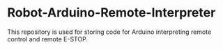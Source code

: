 # Robot-Arduino-Remote-Interpreter
This repository is used for storing code for Arduino interpreting remote control and remote E-STOP.
